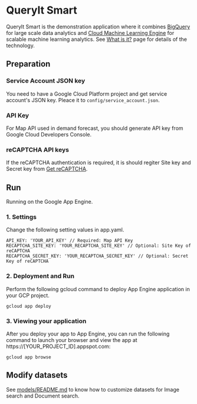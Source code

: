 # QueryIt Smart

QueryIt Smart is the demonstration application where it combines [BigQuery](http://cloud.google.com/bigquery) for
large scale data analytics and [Cloud Machine Learning Engine](http://cloud.google.com/ml) for scalable machine
learning analytics. See [What is it?](whatisit.md) page for details of the technology.

## Preparation

### Service Account JSON key
You need to have a Google Cloud Platform project and get service account's JSON key.
Pleace it to `config/service_account.json`.

### API Key

For Map API used in demand forecast, you should generate API key from Google Cloud Developers Console.

### reCAPTCHA API keys

If the reCAPTCHA authentication is required, it is should regiter Site key and Secret key from [Get reCAPTCHA](https://www.google.com/recaptcha/admin).

## Run

Running on the Google App Engine.

### 1. Settings

Change the following setting values in app.yaml.

```
API_KEY: 'YOUR_API_KEY' // Required: Map API Key
RECAPTCHA_SITE_KEY: 'YOUR_RECAPTCHA_SITE_KEY' // Optional: Site Key of reCAPTCHA
RECAPTCHA_SECRET_KEY: 'YOUR_RECAPTCHA_SECRET_KEY' // Optional: Secret Key of reCAPTCHA
```

### 2. Deployment and Run

Perform the following gcloud command to deploy App Engine application in your GCP project.

```
gcloud app deploy
```

### 3. Viewing your application

After you deploy your app to App Engine, you can run the following command to launch your browser and view the app at https://[YOUR_PROJECT_ID].appspot.com:

```
gcloud app browse
```

## Modify datasets

See [models/README.md](models/README.md) to know how to customize datasets for Image search and Document search.
